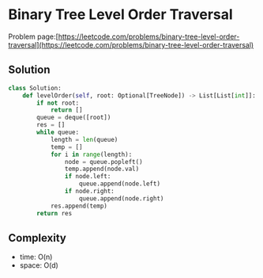 # Binary Tree Level Order Traversal

Problem page:[https://leetcode.com/problems/binary-tree-level-order-traversal](https://leetcode.com/problems/binary-tree-level-order-traversal)

## Solution

```python
class Solution:
    def levelOrder(self, root: Optional[TreeNode]) -> List[List[int]]:
        if not root:
            return []
        queue = deque([root])
        res = []
        while queue:
            length = len(queue)
            temp = []
            for i in range(length):
                node = queue.popleft()
                temp.append(node.val)
                if node.left:
                    queue.append(node.left)
                if node.right:
                    queue.append(node.right)
            res.append(temp)
        return res
```

## Complexity

- time: O(n)
- space: O(d)
